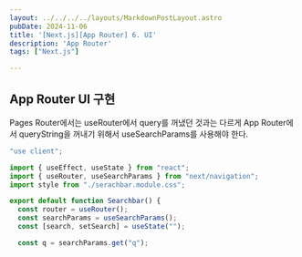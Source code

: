 ```yaml
---
layout: ../../../../layouts/MarkdownPostLayout.astro
pubDate: 2024-11-06
title: '[Next.js][App Router] 6. UI'
description: 'App Router'
tags: ["Next.js"]

---
```


## App Router UI 구현

Pages Router에서는 useRouter에서 query를 꺼냈던 것과는 다르게 App Router에서 queryString을 꺼내기 위해서 useSearchParams를 사용해야 한다.

```ts
"use client";

import { useEffect, useState } from "react";
import { useRouter, useSearchParams } from "next/navigation";
import style from "./serachbar.module.css";

export default function Searchbar() {
  const router = useRouter();
  const searchParams = useSearchParams();
  const [search, setSearch] = useState("");

  const q = searchParams.get("q");
```

